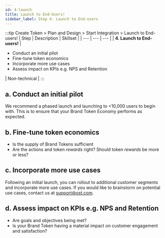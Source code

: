 ```yaml
---
id: 4-launch
title: Launch to End-Users!
sidebar_label: Step 4. Launch to End-users
---
```


:::tip Create Token > Plan and Design > Start Integration > Launch to End-users!
| Step | Description | Skillset |
| --- | --- | --- |
| **4. Launch to End-users!** | <ul><li>Conduct an initial pilot</li><li>Fine-tune token economics</li><li>Incorporate more use cases</li><li>Assess impact on KPIs e.g. NPS and Retention</li></ul> | Non-technical |
:::

## a. Conduct an initial pilot
We recommend a phased launch and launching to <10,000 users to begin with. This is to ensure that your Brand Token Economy performs as expected. 

## b. Fine-tune token economics
* Is the supply of Brand Tokens sufficient
* Are the actions and token _rewards_ right? Should token _rewards_ be more or less?

## c. Incorporate more use cases
Following an initial launch, you can rollout to additional customer segments and incorporate more use cases. If you would like to brainstorm on potential use cases, contact us at support@ost.com.

## d. Assess impact on KPIs e.g. NPS and Retention
* Are goals and objectives being met?
* Is your Brand Token having a material impact on customer engagement and satisfaction?